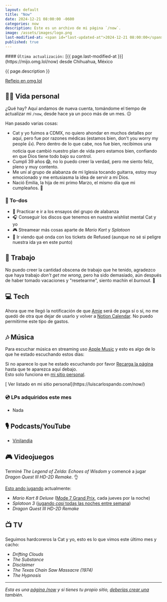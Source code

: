 ```yaml
---
layout: default
title: "Now"
date: 2024-12-21 08:00:00 -0600
categories: now
description: Este es un archivo de mi página `/now`.
image: /assets/images/logo.png
last-modified-at: <span id="last-updated-at">2024-12-21 08:00:00</span>
published: true
---
```


<div class="card last-updated my-3 text-center">
<div class="card-body rounded">
#### <code>Última actualización:</code> [{{ page.last-modified-at }}](https://mijo.omg.lol/now) desde Chihuahua, México
</div>
</div>

<p class="text-center">{{ page.description }}</p>

<p class="text-center">
<a class="btn btn-primary btn-sm" href="https://mijo.omg.lol/now">
<i class="fa-solid fa-heart"></i> Reflejo en omg.lol
</a>
</p>

## 👦🏻 Vida personal
¿Qué hay? Aquí andamos de nueva cuenta, tomándome el tiempo de actualizar mi `/now`, desde hace ya un poco más de un mes. 😐

Han pasado varias cosas:
- Cat y yo fuimos a CDMX, no quiero ahondar en muchos detalles por aquí, pero fue por razones médicas (estamos bien, don't you worry my people 👍). Pero dentro de lo que cabe, nos fue bien, recibimos una noticia que cambió nuestro plan de vida pero estamos bien, confiando en que Dios tiene todo bajo su control.
- Cumplí 39 años 😱, no lo puedo creer la verdad, pero me siento feliz, pleno y muy contento.
- Me uní al grupo de alabanza de mi Iglesia tocando guitarra, estoy muy emocionado y me entusiasma la idea de servir a mi Dios.
- Nació Emilia, la hija de mi primo Marzo, el mismo día que mi cumpleaños. 🥰

### 📝 To-dos
- 🎸 Practicar e ir a los ensayos del grupo de alabanza
- 🎧 Conseguir los discos que tenemos en nuestra wishlist mental Cat y yo
- 🎮 Streamear más cosas aparte de *Mario Kart* y *Splatoon*
- 🎫 Ir viendo qué onda con los tickets de Refused (aunque no sé si peligre nuestra ida ya en este punto)

## 💼 Trabajo
No puedo creer la cantidad obscena de trabajo que he tenido, agradezco que haya trabajo *don't get me wrong*, pero ha sido demasiado, aún después de haber tomado vacaciones y "resetearme", siento machín el *burnout*. 🤕

## 💻 Tech
Ahora que me llegó la notificación de que [Amie](https://amie.so/) será de paga sí o sí, no me quedó de otra que dejar de usarlo y volver a [Notion Calendar](https://www.notion.com/product/calendar). No puedo permitirme este tipo de gastos.

## 🎶 Música
Para escuchar música en streaming uso [Apple Music](https://music.apple.com/profile/luiscarlospando) y esto es algo de lo que he estado escuchando estos días:

<div class="card">
<div class="card-body rounded text-center">
Si no aparece lo que he estado escuchando por favor <a class="btn btn-primary btn-sm" href="javascript:void(0)" onclick="location.reload(); return false;"><i class="fa-solid fa-rotate-right"></i> Recarga la página</a> hasta que te aparezca aquí debajo.
<br>
Esto solo funciona en <a href="https://luiscarlospando.com/now/">mi sitio personal</a>.
</div>
</div>

<ul id="lastfm-top-artists"></ul>

<span class="omg-lol-now-page-element">
[<i class="fa-solid fa-up-right-from-square"></i> Ver listado en mi sitio personal](https://luiscarlospando.com/now/)
</span>

### 💿 LPs adquiridos este mes
- Nada

## 🎙 Podcasts/YouTube
- [Vinilandia](https://www.youtube.com/@Vinilandiapodcast)

## 🎮 Videojuegos
Terminé *The Legend of Zelda: Echoes of Wisdom* y comencé a jugar *Dragon Quest III HD-2D Remake*. 👌

[Esto ando jugando](https://luiscarlospando.com/games) actualmente:

- *Mario Kart 8 Deluxe* ([Mode 7 Grand Prix](https://luiscarlospando.com/games/mario-kart/), cada jueves por la noche)
- *Splatoon 3* ([jugando *casi* todas las noches entre semana](https://luiscarlospando.com/games/splatoon/))
- *Dragon Quest III HD-2D Remake*

## 📺 TV
Seguimos hardcoreros la Cat y yo, esto es lo que vimos este último mes y cacho:

- *Drifting Clouds*
- *The Substance*
- *Disclaimer*
- *The Texas Chain Saw Massacre (1974)*
- *The Hypnosis*

---

*Esta es una [página /now](https://nownownow.com/about) y si tienes tu propio sitio, [deberías crear una](https://nownownow.com/about) también.*
